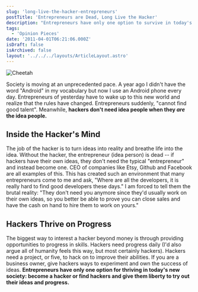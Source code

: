 ```yaml
---
slug: 'long-live-the-hacker-entrepreneurs'
postTitle: 'Entrepreneurs are Dead, Long Live the Hacker'
description: "Entrepreneurs have only one option to survive in today's society: find hackers or become one."
tags:
  - 'Opinion Pieces'
date: '2011-04-01T06:21:06.000Z'
isDraft: false
isArchived: false
layout: '../../../layouts/ArticleLayout.astro'
---
```


![Cheetah](cheetah.jpg)

Society is moving at an unprecedented pace. A year ago I didn't have the word "Android" in my vocabulary but now I use an Android phone every day. Entrepreneurs of yesterday have to wake up to this new world and realize that the rules have changed. Entrepreneurs suddenly, "cannot find good talent". Meanwhile, **hackers don't need idea people when they _are_ the idea people.**

## Inside the Hacker's Mind

The job of the hacker is to turn ideas into reality and breathe life into the idea. Without the hacker, the entrepreneur (idea person) is dead -- if hackers have their own ideas, they don't need the typical "entrepreneur" and instead become one. CEO of companies like Etsy, Github and Facebook are all examples of this. This has created such an environment that many entrepreneurs come to me and ask, "Where are all the developers, it is really hard to find good developers these days." I am forced to tell them the brutal reality: "They don't need you anymore since they'd usually work on their own ideas, so you better be able to prove you can close sales and have the cash on hand to hire them to work on yours."

## Hackers Thrive on Progress

The biggest way to interest a hacker beyond money is through providing opportunities to progress in skills. Hackers need progress daily (I'd also argue all of humanity feels this way, but most certainly hackers). Hackers need a project, or five, to hack on to improve their abilities. If you are a business owner, give hackers ways to experiment and own the success of ideas. **Entrepreneurs have only one option for thriving in today's new society: become a hacker or find hackers and give them liberty to try out their ideas and progress.**
